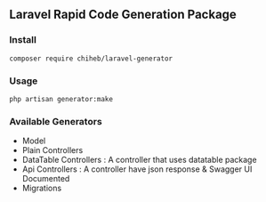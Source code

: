 ## Laravel Rapid Code Generation Package

### Install
`composer require chiheb/laravel-generator`

### Usage
`php artisan generator:make`

### Available Generators

* Model
* Plain Controllers 
* DataTable Controllers : A controller that uses datatable package  
* Api Controllers : A controller have json response & Swagger UI Documented 
* Migrations